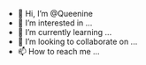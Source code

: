 - 👋 Hi, I’m @Queenine
- 👀 I’m interested in ...
- 🌱 I’m currently learning ...
- 💞️ I’m looking to collaborate on ...
- 📫 How to reach me ...

<!---
Queenine/Queenine is a ✨ special ✨ repository because its `README.md` (this file) appears on your GitHub profile.
You can click the Preview link to take a look at your changes.
--->
